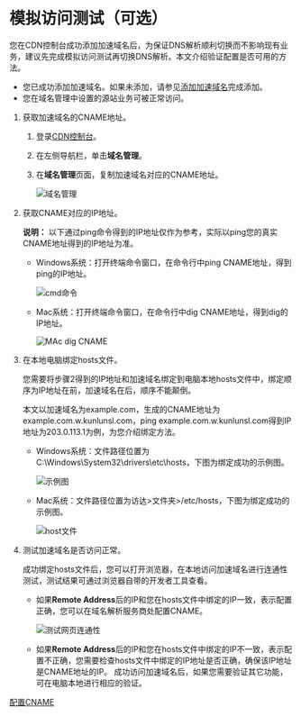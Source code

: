 # 模拟访问测试（可选）

您在CDN控制台成功添加加速域名后，为保证DNS解析顺利切换而不影响现有业务，建议先完成模拟访问测试再切换DNS解析。本文介绍验证配置是否可用的方法。

-   您已成功添加加速域名。如果未添加，请参见[添加加速域名](/cn.zh-CN/快速入门/添加加速域名.md)完成添加。
-   您在域名管理中设置的源站业务可被正常访问。

1.  获取加速域名的CNAME地址。

    1.  登录[CDN控制台](https://cdn.console.aliyun.com)。

    2.  在左侧导航栏，单击**域名管理**。

    3.  在**域名管理**页面，复制加速域名对应的CNAME地址。

        ![域名管理](https://static-aliyun-doc.oss-accelerate.aliyuncs.com/assets/img/zh-CN/9618134161/p66555.png)

2.  获取CNAME对应的IP地址。

    **说明：** 以下通过ping命令得到的IP地址仅作为参考，实际以ping您的真实CNAME地址得到的IP地址为准。

    -   Windows系统：打开终端命令窗口，在命令行中ping CNAME地址，得到ping的IP地址。

        ![cmd命令](https://static-aliyun-doc.oss-accelerate.aliyuncs.com/assets/img/zh-CN/5762819951/p125257.png)

    -   Mac系统：打开终端命令窗口，在命令行中dig CNAME地址，得到dig的IP地址。

        ![MAc dig CNAME](https://static-aliyun-doc.oss-accelerate.aliyuncs.com/assets/img/zh-CN/7661895161/p125264.png)

3.  在本地电脑绑定hosts文件。

    您需要将步骤2得到的IP地址和加速域名绑定到电脑本地hosts文件中，绑定顺序为IP地址在前，加速域名在后，顺序不能颠倒。

    本文以加速域名为example.com，生成的CNAME地址为example.com.w.kunlunsl.com，ping example.com.w.kunlunsl.com得到IP地址为203.0.113.1为例，为您介绍绑定方法。

    -   Windows系统：文件路径位置为C:\\Windows\\System32\\drivers\\etc\\hosts，下图为绑定成功的示例图。

        ![示例图](https://static-aliyun-doc.oss-accelerate.aliyuncs.com/assets/img/zh-CN/9087366161/p254611.png)

    -   Mac系统：文件路径位置为访达\>文件夹\>/etc/hosts，下图为绑定成功的示例图。

        ![host文件](https://static-aliyun-doc.oss-accelerate.aliyuncs.com/assets/img/zh-CN/9478366161/p125298.png)

4.  测试加速域名是否访问正常。

    成功绑定hosts文件后，您可以打开浏览器，在本地访问加速域名进行连通性测试，测试结果可通过浏览器自带的开发者工具查看。

    -   如果**Remote Address**后的IP和您在hosts文件中绑定的IP一致，表示配置正确，您可以在域名解析服务商处配置CNAME。

        ![测试网页连通性](https://static-aliyun-doc.oss-accelerate.aliyuncs.com/assets/img/zh-CN/7661895161/p125301.png)

    -   如果**Remote Address**后的IP和您在hosts文件中绑定的IP不一致，表示配置不正确，您需要检查hosts文件中绑定的IP地址是否正确，确保该IP地址是CNAME地址的IP。
    成功访问加速域名后，如果您需要验证其它功能，可在电脑本地进行相应的验证。


[配置CNAME](/cn.zh-CN/快速入门/配置CNAME.md)

